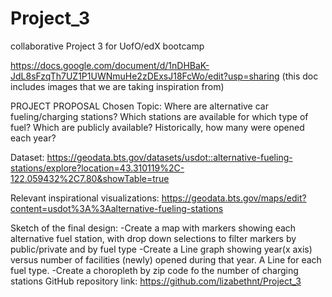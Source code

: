 # Project_3
collaborative Project 3 for UofO/edX bootcamp

https://docs.google.com/document/d/1nDHBaK-JdL8sFzqTh7UZ1P1UWNmuHe2zDExsJ18FcWo/edit?usp=sharing
(this doc includes images that we are taking inspiration from)

PROJECT PROPOSAL
Chosen Topic:
Where are alternative car fueling/charging stations?  Which stations are available for which type of fuel?  Which are publicly available?  Historically, how many were opened each year?
 
Dataset:
https://geodata.bts.gov/datasets/usdot::alternative-fueling-stations/explore?location=43.310119%2C-122.059432%2C7.80&showTable=true
 
Relevant inspirational visualizations:
https://geodata.bts.gov/maps/edit?content=usdot%3A%3Aalternative-fueling-stations

Sketch of the final design:
-Create a map with markers showing each alternative fuel station, with drop down selections to filter markers by public/private and by fuel type
-Create a Line graph showing year(x axis) versus number of facilities (newly) opened during that year.  A Line for each fuel type.
-Create a choropleth by zip code fo the number of charging stations
GitHub repository link:
https://github.com/lizabethnt/Project_3
